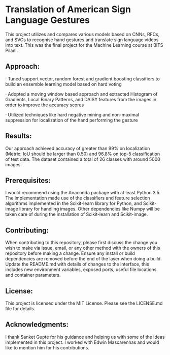 # Translation of American Sign Language Gestures
This project utilizes and compares various models based on CNNs, RFCs, and SVCs to recognise hand gestures and translate sign language videos into text. This was the final project for the Machine Learning course at BITS Pilani.

## Approach:
 
 ·	Tuned support vector, random forest and gradient boosting classifiers to build an ensemble learning model based on hard voting
 
 ·	Adopted a moving window based approach and extracted Histogram of Gradients, Local Binary Patterns, and DAISY features from the images in order to improve the accuracy scores
 
 ·	Utilized techniques like hard negative mining and non-maximal suppression for localization of the hand performing the gesture
 
 ## Results:
 Our approach achieved accuracy of greater than 99% on localization (Metric: IoU should be larger than 0.50) and 96.8% on top-5 classification of test data. The dataset contained a total of 26 classes with around 5000 images.
 
 ## Prerequisites:
I would recommend using the Anaconda package with at least Python 3.5. The implementation made use of the classifiers and feature selection algorithms implemented in the Scikit-learn library for Python, and Scikit-image library for handling images. Other dependencies like Numpy will be taken care of during the installation of Scikit-learn and Scikit-image.
 
 ## Contributing:
When contributing to this repository, please first discuss the change you wish to make via issue, email, or any other method with the owners of this repository before making a change. Ensure any install or build dependencies are removed before the end of the layer when doing a build. Update the README.md with details of changes to the interface, this includes new environment variables, exposed ports, useful file locations and container parameters.

## License:
This project is licensed under the MIT License. Please see the LICENSE.md file for details.

## Acknowledgments:
I thank Sanket Gupte for his guidance and helping us with some of the ideas implemented in this project. I worked with Edwin Mascarenhas and would like to mention him for his contributions.
